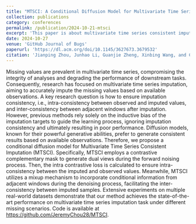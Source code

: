 ```yaml
---
title: "MTSCI: A Conditional Diffusion Model for Multivariate Time Series Consistent Imputation"
collection: publications
category: conferences
permalink: /publication/2024-10-21-mtsci
excerpt: 'This paper is about multivariate time series consistent imputation.'
date: 2024-10-27
venue: 'GitHub Journal of Bugs'
paperurl: 'https://dl.acm.org/doi/10.1145/3627673.3679532'
citation: 'Jianping Zhou, Junhao Li, Guanjie Zheng, Xinbing Wang, and Chenghu Zhou. 2024. MTSCI: A Conditional Diffusion Model for Multivariate Time Series Consistent Imputation. In Proceedings of the 33rd ACM International Conference on Information and Knowledge Management (CIKM '24). Association for Computing Machinery, New York, NY, USA, 3474–3483. https://doi.org/10.1145/3627673.3679532'
---
```


Missing values are prevalent in multivariate time series, compromising the integrity of analyses and degrading the performance of downstream tasks. Consequently, research has focused on multivariate time series imputation, aiming to accurately impute the missing values based on available observations. A key research question is how to ensure imputation consistency, i.e., intra-consistency between observed and imputed values, and inter-consistency between adjacent windows after imputation. However, previous methods rely solely on the inductive bias of the imputation targets to guide the learning process, ignoring imputation consistency and ultimately resulting in poor performance. Diffusion models, known for their powerful generative abilities, prefer to generate consistent results based on available observations. Therefore, we propose a conditional diffusion model for Multivariate Time Series Consistent Imputation (MTSCI). Specifically, MTSCI employs a contrastive complementary mask to generate dual views during the forward noising process. Then, the intra contrastive loss is calculated to ensure intra-consistency between the imputed and observed values. Meanwhile, MTSCI utilizes a mixup mechanism to incorporate conditional information from adjacent windows during the denoising process, facilitating the inter-consistency between imputed samples. Extensive experiments on multiple real-world datasets demonstrate that our method achieves the state-of-the-art performance on multivariate time series imputation task under different missing scenarios. Code is available at https://github.com/JeremyChou28/MTSCI.